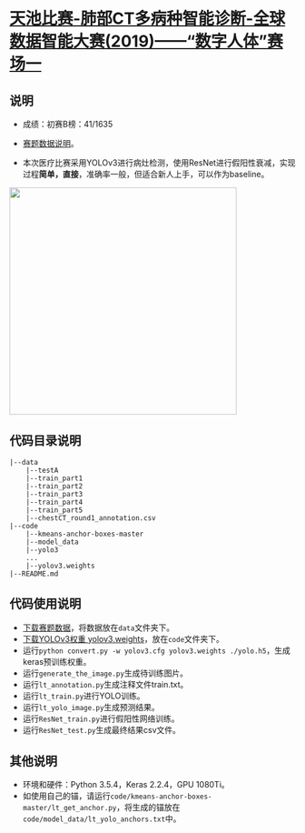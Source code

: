 # [天池比赛-肺部CT多病种智能诊断-全球数据智能大赛(2019)——“数字人体”赛场一](https://tianchi.aliyun.com/competition/entrance/231724/introduction)
## 说明
- 成绩：初赛B榜：41/1635
- [赛题数据说明](https://tianchi.aliyun.com/competition/entrance/231724/information)。

- 本次医疗比赛采用YOLOv3进行病灶检测，使用ResNet进行假阳性衰减，实现过程**简单，直接**，准确率一般，但适合新人上手，可以作为baseline。

<img src="https://github.com/liut969/Tianchi-medical-lung-detect/blob/master/data/lt.jpg?raw=true" width="400" hegiht="400" align=center />

## 代码目录说明
```
|--data
    |--testA
    |--train_part1
    |--train_part2
    |--train_part3
    |--train_part4
    |--train_part5
    |--chestCT_round1_annotation.csv
|--code
    |--kmeans-anchor-boxes-master
    |--model_data
    |--yolo3
    ...
    |--yolov3.weights
|--README.md
```
## 代码使用说明
- [下载赛题数据](https://tianchi.aliyun.com/competition/entrance/231724/information)，将数据放在```data```文件夹下。
- [下载YOLOv3权重 yolov3.weights](https://pjreddie.com/darknet/yolo/)，放在```code```文件夹下。
- 运行```python convert.py -w yolov3.cfg yolov3.weights ./yolo.h5```，生成keras预训练权重。
- 运行```generate_the_image.py```生成待训练图片。
- 运行```lt_annotation.py```生成注释文件train.txt。
- 运行```lt_train.py```进行YOLO训练。
- 运行```lt_yolo_image.py```生成预测结果。
- 运行```ResNet_train.py```进行假阳性网络训练。
- 运行```ResNet_test.py```生成最终结果csv文件。
## 其他说明
- 环境和硬件：Python 3.5.4，Keras 2.2.4，GPU 1080Ti。
- 如使用自己的锚，请运行```code/kmeans-anchor-boxes-master/lt_get_anchor.py```，将生成的锚放在```code/model_data/lt_yolo_anchors.txt```中。
